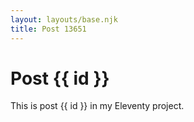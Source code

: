 ```yaml
---
layout: layouts/base.njk
title: Post 13651
---
```


# Post {{ id }}

This is post {{ id }} in my Eleventy project.
